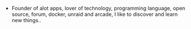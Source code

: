- Founder of alot apps, lover of technology, programming language, open source, forum, docker, unraid and arcade, I like to discover and learn new things..
  <br>













